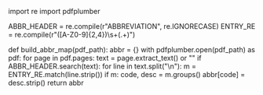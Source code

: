 import re
import pdfplumber

ABBR_HEADER = re.compile(r"ABBREVIATION", re.IGNORECASE)
ENTRY_RE    = re.compile(r"([A-Z0-9]{2,4})\s+(.+)")

def build_abbr_map(pdf_path):
    abbr = {}
    with pdfplumber.open(pdf_path) as pdf:
        for page in pdf.pages:
            text = page.extract_text() or ""
            if ABBR_HEADER.search(text):
                for line in text.split("\n"):
                    m = ENTRY_RE.match(line.strip())
                    if m:
                        code, desc = m.groups()
                        abbr[code] = desc.strip()
    return abbr
